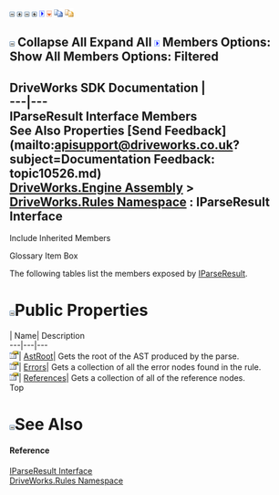 ![](dotnetimages/collapse.gif) ![](dotnetimages/expand.gif) ![](dotnetimages/collapse.gif) ![](dotnetimages/expand.gif) ![](dotnetimages/drpdown.gif) ![](dotnetimages/drpdown_orange.gif) ![](dotnetimages/copycode.gif) ![](dotnetimages/copycodeHighlight.gif)

![](dotnetimages/collapse.gif) Collapse All Expand All ![](dotnetimages/drpdown.gif) Members Options: Show All  Members Options: Filtered   
---  
DriveWorks SDK Documentation  |   
---|---  
IParseResult Interface Members   
See Also Properties [Send Feedback](mailto:apisupport@driveworks.co.uk?subject=Documentation Feedback: topic10526.md)  
[DriveWorks.Engine Assembly](topic2156.md) > [DriveWorks.Rules Namespace](topic10510.md) : IParseResult Interface  
---  
  
Include Inherited Members    


Glossary Item Box

The following tables list the members exposed by [IParseResult](topic10526.md).

# ![](dotnetimages/collapse.gif)Public Properties

| Name| Description  
---|---|---  
![ Property](dotnetimages/Property.gif)| [AstRoot](topic10531.md)| Gets the root of the AST produced by the parse.   
![ Property](dotnetimages/Property.gif)| [Errors](topic10532.md)| Gets a collection of all the error nodes found in the rule.   
![ Property](dotnetimages/Property.gif)| [References](topic10533.md)| Gets a collection of all of the reference nodes.   
Top

# ![](dotnetimages/collapse.gif)See Also

#### Reference

[IParseResult Interface](topic10526.md)   
[DriveWorks.Rules Namespace](topic10510.md)


